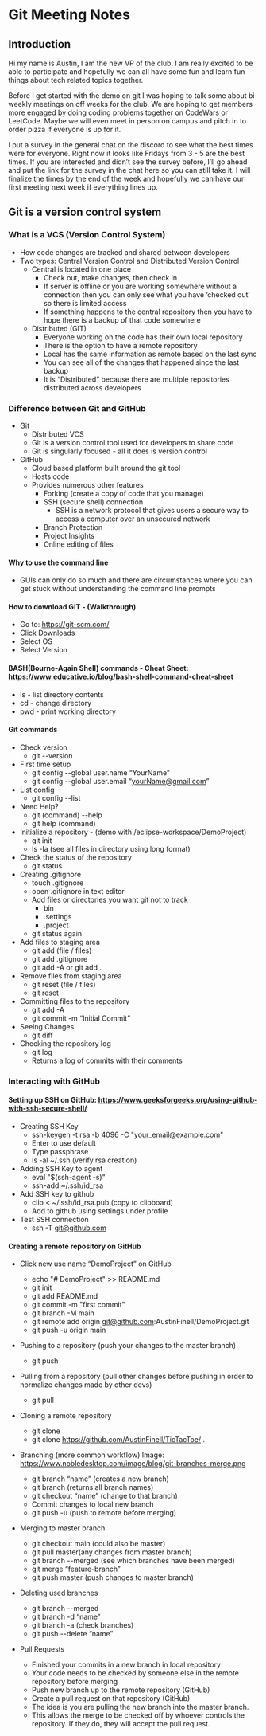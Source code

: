 # Git Meeting Notes

## Introduction

Hi my name is Austin, I am the new VP of the club. I am really excited to be able to participate and hopefully we can all have some fun and learn fun things about tech related topics together. 

Before I get started with the demo on git I was hoping to talk some about bi-weekly meetings on off weeks for the club. We are hoping to get members more engaged by doing coding problems together on CodeWars or LeetCode. Maybe we will even meet in person on campus and pitch in to order pizza if everyone is up for it. 

I put a survey in the general chat on the discord to see what the best times were for everyone. Right now it looks like Fridays from 3 - 5 are the best times. If you are interested and didn’t see the survey before, I’ll go ahead and put the link for the survey in the chat here so you can still take it. I will finalize the times by the end of the week and hopefully we can have our first meeting next week if everything lines up.


## Git is a version control system

### What is a VCS (Version Control System)

- How code changes are tracked and shared between developers
- Two types: Central Version Control and Distributed Version Control
	- Central is located in one place
		- Check out, make changes, then check in
		- If server is offline or you are working somewhere without a connection then you can only see what you have ‘checked out’ so there is limited access
		- If something happens to the central repository then you have to hope there is a backup of that code somewhere
	- Distributed (GIT)
		- Everyone working on the code has their own local repository
		- There is the option to have a remote repository
		- Local has the same information as remote based on the last sync
		- You can see all of the changes that happened since the last backup
		- It is “Distributed” because there are multiple repositories distributed across developers

### Difference between Git and GitHub

- Git
	- Distributed VCS
	- Git is a version control tool used for developers to share code
	- Git is singularly focused - all it does is version control
- GitHub
	- Cloud based platform built around the git tool
	- Hosts code
	- Provides numerous other features
		- Forking (create a copy of code that you manage)
		- SSH (secure shell) connection
			- SSH is a network protocol that gives users a secure way to access a computer over an unsecured network
		- Branch Protection
		- Project Insights
		- Online editing of files

#### Why to use the command line
	
- GUIs can only do so much and there are circumstances where you can get stuck without understanding the command line prompts

#### How to download GIT - (Walkthrough)
- Go to: https://git-scm.com/ 
- Click Downloads
- Select OS
- Select Version

#### BASH(Bourne-Again Shell) commands - Cheat Sheet: https://www.educative.io/blog/bash-shell-command-cheat-sheet
- ls - list directory contents
- cd - change directory
- pwd - print working directory

#### Git commands
- Check version
	- git --version
- First time setup
	- git config --global user.name “YourName”
	- git config --global user.email “yourName@gmail.com”
- List config
	- git config --list
- Need Help?
	- git (command) --help
	- git help (command)
- Initialize a repository - (demo with /eclipse-workspace/DemoProject)
	- git init
	- ls -la (see all files in directory using long format)
- Check the status of the repository
	- git status
- Creating .gitignore
	- touch .gitignore
	- open .gitignore in text editor
	- Add files or directories you want git not to track
		- bin
		- .settings
		- .project
	- git status again
- Add files to staging area
	- git add (file / files)
	- git add .gitignore
	- git add -A or git add .
- Remove files from staging area
	- git reset (file / files)
	- git reset 
- Committing files to the repository
	- git add -A
	- git commit -m “Initial Commit”
- Seeing Changes
	- git diff
- Checking the repository log
	- git log
	- Returns a log of commits with their comments

### Interacting with GitHub

#### Setting up SSH on GitHub: https://www.geeksforgeeks.org/using-github-with-ssh-secure-shell/
- Creating SSH Key
	- ssh-keygen -t rsa -b 4096 -C "your_email@example.com"
	- Enter to use default
	- Type passphrase
	- ls -al ~/.ssh (verify rsa creation)
- Adding SSH Key to agent
	- eval "$(ssh-agent -s)"
	- ssh-add ~/.ssh/id_rsa
- Add SSH key to github
	- clip < ~/.ssh/id_rsa.pub (copy to clipboard)
	- Add to github using settings under profile
- Test SSH connection
	- ssh -T git@github.com

#### Creating a remote repository on GitHub
- Click new use name “DemoProject” on GitHub
	- echo "# DemoProject" >> README.md
	- git init
	- git add README.md
	- git commit -m "first commit"
	- git branch -M main
	- git remote add origin git@github.com:AustinFinell/DemoProject.git
	- git push -u origin main
 
- Pushing to a repository (push your changes to the master branch)
	- git push <url> 

- Pulling from a repository (pull other changes before pushing in order to normalize changes made by other devs)
	- git pull <url>

- Cloning a remote repository
	- git clone <url> <where to clone>
	- git clone https://github.com/AustinFinell/TicTacToe/ .

- Branching (more common workflow) Image: https://www.nobledesktop.com/image/blog/git-branches-merge.png
	- git branch “name” (creates a new branch)
	- git branch (returns all branch names)
	- git checkout “name” (change to that branch)
	- Commit changes to local new branch
	- git push -u <url> <branch name> (push to remote before merging)

- Merging to master branch
	- git checkout main (could also be master)
	- git pull <url> master(any changes from master branch)
	- git branch --merged (see which branches have been merged)
	- git merge “feature-branch”
	- git push <url> master (push changes to master branch)

- Deleting used branches
	- git branch --merged
	- git branch -d “name”
	- git branch -a (check branches)
	- git push <url> --delete “name”

- Pull Requests
	- Finished your commits in a new branch in local repository
	- Your code needs to be checked by someone else in the remote repository before merging
	- Push new branch up to the remote repository (GitHub)
	- Create a pull request on that repository (GitHub)
	- The idea is you are pulling the new branch into the master branch.
	- This allows the merge to be checked off by whoever controls the repository. If they do, they will accept the pull request.
